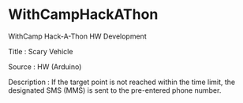 # WithCampHackAThon
WithCamp Hack-A-Thon HW Development

Title : Scary Vehicle

Source : HW (Arduino)

Description : 
If the target point is not reached within the time limit, the designated SMS (MMS) is sent to the pre-entered phone number.
